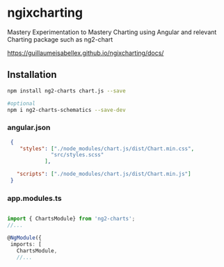 # ngixcharting

Mastery Experimentation to Mastery Charting using Angular and relevant Charting package such as ng2-chart

https://guillaumeisabellex.github.io/ngixcharting/docs/


## Installation

```bash
npm install ng2-charts chart.js --save

#optional 
npm i ng2-charts-schematics --save-dev
```

### angular.json
```json
 {
    "styles": ["./node_modules/chart.js/dist/Chart.min.css",
              "src/styles.scss"
            ],

   "scripts": ["./node_modules/chart.js/dist/Chart.min.js"]
 }
 ```
 ### app.modules.ts
 ```typescript

import { ChartsModule} from 'ng2-charts';
//...

@NgModule({
  imports: [
    ChartsModule,
    //...
 ```